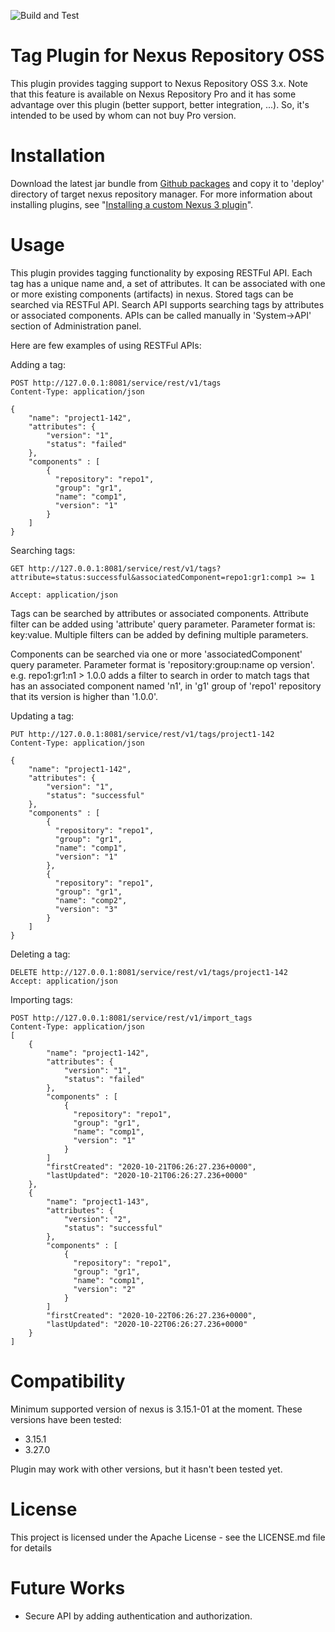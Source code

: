 ![Build and Test](https://github.com/sahabpardaz/nexus-tag-plugin/workflows/Build%20and%20Test/badge.svg)
# Tag Plugin for Nexus Repository OSS

This plugin provides tagging support to Nexus Repository OSS 3.x. Note that this feature is available on
Nexus Repository Pro and it has some advantage over this plugin (better support, better integration, ...). So, it's
intended to be used by whom can not buy Pro version.

# Installation
Download the latest jar bundle from [Github packages](https://github.com/sahabpardaz/nexus-tag-plugin/packages) and copy
it to 'deploy' directory of target nexus repository manager. For more information about installing plugins, see
"[Installing a custom Nexus 3 plugin](https://sonatype-nexus-community.github.io/nexus-development-guides/plugin-install.html)".

# Usage
This plugin provides tagging functionality by exposing RESTFul API. Each tag has a unique name and, a set of attributes.
It can be associated with one or more existing components (artifacts) in nexus. Stored tags can be searched via RESTFul
API. Search API supports searching tags by attributes or associated components. APIs can be called
manually in 'System->API' section of Administration panel.

Here are few examples of using RESTFul APIs:

Adding a tag:
```
POST http://127.0.0.1:8081/service/rest/v1/tags
Content-Type: application/json

{
    "name": "project1-142",
    "attributes": {
        "version": "1",
        "status": "failed"
    },
    "components" : [
        {
          "repository": "repo1",
          "group": "gr1",
          "name": "comp1",
          "version": "1"
        }
    ]
}
```

Searching tags:
```
GET http://127.0.0.1:8081/service/rest/v1/tags?attribute=status:successful&associatedComponent=repo1:gr1:comp1 >= 1

Accept: application/json
```
Tags can be searched by attributes or associated components. Attribute filter can be added using 'attribute' query
parameter. Parameter format is: key:value. Multiple filters can be added by defining multiple parameters.

Components can be searched via one or more 'associatedComponent' query parameter. Parameter format is
'repository:group:name op version'. e.g. repo1:gr1:n1 > 1.0.0 adds a filter to search in order to match tags that has an
associated component named 'n1', in 'g1' group of 'repo1' repository that its version is higher than '1.0.0'.

Updating a tag:
```
PUT http://127.0.0.1:8081/service/rest/v1/tags/project1-142
Content-Type: application/json

{
    "name": "project1-142",
    "attributes": {
        "version": "1",
        "status": "successful"
    },
    "components" : [
        {
          "repository": "repo1",
          "group": "gr1",
          "name": "comp1",
          "version": "1"
        },
        {
          "repository": "repo1",
          "group": "gr1",
          "name": "comp2",
          "version": "3"
        }
    ]
}
```

Deleting a tag:
```
DELETE http://127.0.0.1:8081/service/rest/v1/tags/project1-142
Accept: application/json
```


Importing tags:
```
POST http://127.0.0.1:8081/service/rest/v1/import_tags
Content-Type: application/json
[
    {
        "name": "project1-142",
        "attributes": {
            "version": "1",
            "status": "failed"
        },
        "components" : [
            {
              "repository": "repo1",
              "group": "gr1",
              "name": "comp1",
              "version": "1"
            }
        ]
        "firstCreated": "2020-10-21T06:26:27.236+0000",
        "lastUpdated": "2020-10-21T06:26:27.236+0000"
    },
    {
        "name": "project1-143",
        "attributes": {
            "version": "2",
            "status": "successful"
        },
        "components" : [
            {
              "repository": "repo1",
              "group": "gr1",
              "name": "comp1",
              "version": "2"
            }
        ]
        "firstCreated": "2020-10-22T06:26:27.236+0000",
        "lastUpdated": "2020-10-22T06:26:27.236+0000"
    }
]
```

# Compatibility
Minimum supported version of nexus is 3.15.1-01 at the moment. These versions have been tested:
* 3.15.1
* 3.27.0

Plugin may work with other versions, but it hasn't been tested yet.

# License
This project is licensed under the Apache License - see the LICENSE.md file for details

# Future Works
* Secure API by adding authentication and authorization.